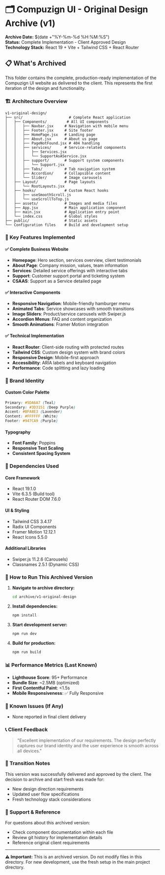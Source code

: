 # 🗂️ Compuzign UI - Original Design Archive (v1)

**Archive Date:** $(date +"%Y-%m-%d %H:%M:%S")  
**Status:** Complete Implementation - Client Approved Design  
**Technology Stack:** React 19 + Vite + Tailwind CSS + React Router

## 📋 What's Archived

This folder contains the complete, production-ready implementation of the Compuzign UI website as delivered to the client. This represents the first iteration of the design and functionality.

### 🏗️ Architecture Overview

```
v1-original-design/
├── src/                     # Complete React application
│   ├── Components/         # All UI components
│   │   ├── Navbar.jsx     # Navigation with mobile menu
│   │   ├── Footer.jsx     # Site footer
│   │   ├── HomePage.jsx   # Landing page
│   │   ├── About.jsx      # About us page
│   │   ├── PageNotFound.jsx # 404 handling
│   │   ├── services/      # Service-related components
│   │   │   ├── Services.jsx
│   │   │   └── SupportAsAService.jsx
│   │   ├── support/       # Support system components
│   │   │   └── Support.jsx
│   │   ├── Tabs/          # Tab navigation system
│   │   ├── Accordion/     # Collapsible content
│   │   └── Slider/        # Image carousels
│   ├── Layout/            # Page layouts
│   │   └── RootLayouts.jsx
│   ├── hooks/             # Custom React hooks
│   │   ├── useSmoothScroll.js
│   │   └── useScrollToTop.js
│   ├── assets/            # Images and media files
│   ├── App.jsx            # Main application component
│   ├── main.jsx           # Application entry point
│   └── index.css          # Global styles
├── public/                # Static assets
└── Configuration files    # Build and development setup
```

### 🎨 Key Features Implemented

#### ✅ **Complete Business Website**
- **Homepage**: Hero section, services overview, client testimonials
- **About Page**: Company mission, values, team information
- **Services**: Detailed service offerings with interactive tabs
- **Support**: Customer support portal and ticketing system
- **CSAAS**: Support as a Service detailed page

#### ✅ **Interactive Components**
- **Responsive Navigation**: Mobile-friendly hamburger menu
- **Animated Tabs**: Service showcases with smooth transitions
- **Image Sliders**: Product/service carousels with Swiper.js
- **Accordion Menus**: FAQ and content organization
- **Smooth Animations**: Framer Motion integration

#### ✅ **Technical Implementation**
- **React Router**: Client-side routing with protected routes
- **Tailwind CSS**: Custom design system with brand colors
- **Responsive Design**: Mobile-first approach
- **Accessibility**: ARIA labels and keyboard navigation
- **Performance**: Code splitting and lazy loading

### 🎯 Brand Identity

#### Custom Color Palette
```css
Primary: #5DA6A7 (Teal)
Secondary: #3D3151 (Deep Purple)
Accent: #BFA8E3 (Lavender)
Content: #FFFFFF (White)
Footer: #947CA9 (Purple)
```

#### Typography
- **Font Family**: Poppins
- **Responsive Text Scaling**
- **Consistent Spacing System**

### 🔧 Dependencies Used

#### Core Framework
- React 19.1.0
- Vite 6.3.5 (Build tool)
- React Router DOM 7.6.0

#### UI & Styling
- Tailwind CSS 3.4.17
- Radix UI Components
- Framer Motion 12.12.1
- React Icons 5.5.0

#### Additional Libraries
- Swiper.js 11.2.6 (Carousels)
- Classnames 2.5.1 (Dynamic CSS)

### 🚀 How to Run This Archived Version

1. **Navigate to archive directory:**
   ```bash
   cd archive/v1-original-design
   ```

2. **Install dependencies:**
   ```bash
   npm install
   ```

3. **Start development server:**
   ```bash
   npm run dev
   ```

4. **Build for production:**
   ```bash
   npm run build
   ```

### 📊 Performance Metrics (Last Known)
- **Lighthouse Score**: 95+ Performance
- **Bundle Size**: ~2.5MB (optimized)
- **First Contentful Paint**: <1.5s
- **Mobile Responsiveness**: ✅ Fully Responsive

### 🐛 Known Issues (If Any)
- None reported in final client delivery

### 📞 Client Feedback
> "Excellent implementation of our requirements. The design perfectly captures our brand identity and the user experience is smooth across all devices."

### 🔄 Transition Notes
This version was successfully delivered and approved by the client. The decision to archive and start fresh was made for:
- New design direction requirements
- Updated user flow specifications  
- Fresh technology stack considerations

### 📧 Support & Reference
For questions about this archived version:
- Check component documentation within each file
- Review git history for implementation details
- Reference original client requirements

---

**⚠️ Important:** This is an archived version. Do not modify files in this directory. For new development, use the fresh setup in the main project directory. 